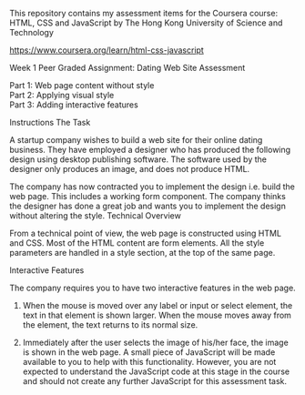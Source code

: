 This repository contains my assessment items for the Coursera course: HTML, CSS and JavaScript
by The Hong Kong University of Science and Technology

https://www.coursera.org/learn/html-css-javascript


Week 1 
Peer Graded Assignment: Dating Web Site Assessment

Part 1: Web page content without style  
Part 2: Applying visual style  
Part 3: Adding interactive features  


Instructions
The Task 

A startup company wishes to build a web site for their online dating business. They have employed a designer who has produced the following design using desktop publishing software. The software used by the designer only produces an image, and does not produce HTML.


The company has now contracted you to implement the design i.e. build the web page. This includes a working form component. The company thinks the designer has done a great job and wants you to implement the design without altering the style.
Technical Overview

From a technical point of view, the web page is constructed using HTML and CSS. Most of the HTML content are form elements. All the style parameters are handled in a style section, at the top of the same page. 

Interactive Features

The company requires you to have two interactive features in the web page. 

1. When the mouse is moved over any label or input or select element, the text in that element is shown larger. When the mouse moves away from the element, the text returns to its normal size.


2. Immediately after the user selects the image of his/her face, the image is shown in the web page. A small piece of JavaScript will be made available to you to help with this functionality. However, you are not expected to understand the JavaScript code at this stage in the course and should not create any further JavaScript for this assessment task.

